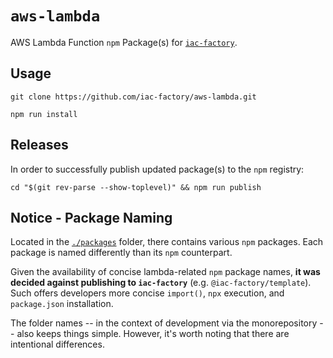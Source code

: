 # `aws-lambda` #

AWS Lambda Function `npm` Package(s) for [`iac-factory`](https://github.com/iac-factory).

## Usage ##

```shell
git clone https://github.com/iac-factory/aws-lambda.git

npm run install
```

## Releases ##

In order to successfully publish updated package(s) to the `npm` registry:

```shell
cd "$(git rev-parse --show-toplevel)" && npm run publish
```

## Notice - Package Naming ##

Located in the [`./packages`](./packages) folder, there contains various
`npm` packages. Each package is named differently than its `npm` counterpart.

Given the availability of concise lambda-related `npm` package names, **it was
decided against publishing to `iac-factory`** (e.g. `@iac-factory/template`). 
Such offers developers more concise `import()`, `npx` execution, and `package.json` installation.

The folder names -- in the context of development via the monorepository -- also
keeps things simple. However, it's worth noting that there are intentional differences.
